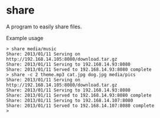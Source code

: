 share
=====

A program to easily share files.

Example usage

	> share media/music
	Share: 2013/01/11 Serving on http://192.168.14.105:8080/download.tar.gz
	Share: 2013/01/11 Serving to 192.168.14.93:8080
	Share: 2013/01/11 Served to 192.168.14.93:8080 complete
	> share -c 2 theme.mp3 cat.jpg dog.jpg media/pics
	Share: 2013/01/11 Serving on http://192.168.14.105:8080/download.tar.gz
	Share: 2013/01/11 Serving to 192.168.14.93:8080
	Share: 2013/01/11 Served to 192.168.14.93:8080 complete
	Share: 2013/01/11 Serving to 192.168.14.107:8080
	Share: 2013/01/11 Served to 192.168.14.107:8080 complete
	>
